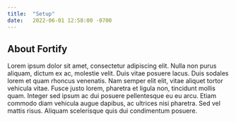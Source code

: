```yaml
---
title:  "Setup"
date:   2022-06-01 12:58:00 -0700
---
```

## About Fortify 

Lorem ipsum dolor sit amet, consectetur adipiscing elit. Nulla non purus aliquam, dictum ex ac, molestie velit. Duis vitae posuere lacus. Duis sodales lorem et quam rhoncus venenatis. Nam semper elit elit, vitae aliquet tortor vehicula vitae. Fusce justo lorem, pharetra et ligula non, tincidunt mollis quam. Integer sed ipsum ac dui posuere pellentesque eu eu arcu. Etiam commodo diam vehicula augue dapibus, ac ultrices nisi pharetra. Sed vel mattis risus. Aliquam scelerisque quis dui condimentum posuere.